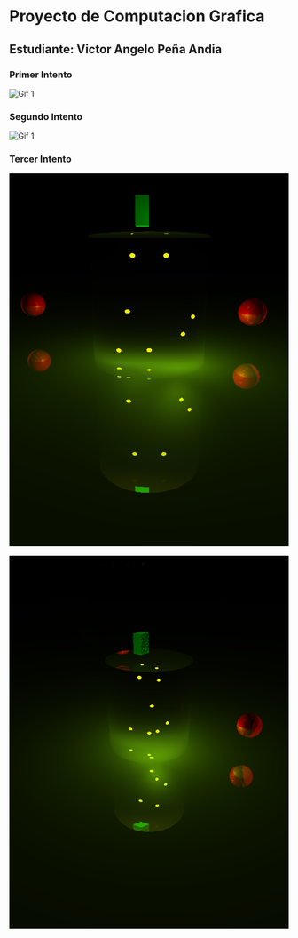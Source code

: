 # Proyecto de Computacion Grafica

## Estudiante: Victor Angelo Peña Andia

### Primer Intento

![Gif 1](https://github.com/v1c7or20/proyecto-CG/blob/main/imagenes/first.gif)

### Segundo Intento

![Gif 1](https://github.com/v1c7or20/proyecto-CG/blob/main/imagenes/second.gif)

### Tercer Intento

![Imagen 1](https://github.com/v1c7or20/proyecto-CG/blob/main/imagenes/imagen3.bmp)

![Imagen 2](https://github.com/v1c7or20/proyecto-CG/blob/main/imagenes/imagen625.bmp)

